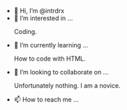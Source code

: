 - 👋 Hi, I’m @intrdrx
- 👀 I’m interested in ...<p>Coding.</p>
- 🌱 I’m currently learning ...<p>How to code with HTML.</p>
- 💞️ I’m looking to collaborate on ...<p>Unfortunately nothing. I am a novice.</p> 
- 📫 How to reach me ...

<!---
intrdrx/intrdrx is a ✨ special ✨ repository because its `README.md` (this file) appears on your GitHub profile.
You can click the Preview link to take a look at your changes.
--->
